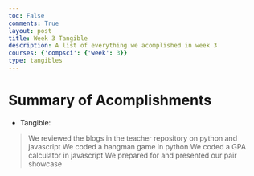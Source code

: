 ```yaml
---
toc: False
comments: True
layout: post
title: Week 3 Tangible
description: A list of everything we acomplished in week 3
courses: {'compsci': {'week': 3}}
type: tangibles
---
```


# Summary of Acomplishments

- Tangible:
> We reviewed the blogs in the teacher repository on python and javascript
> We coded a hangman game in python
> We coded a GPA calculator in javascript
> We prepared for and presented our pair showcase